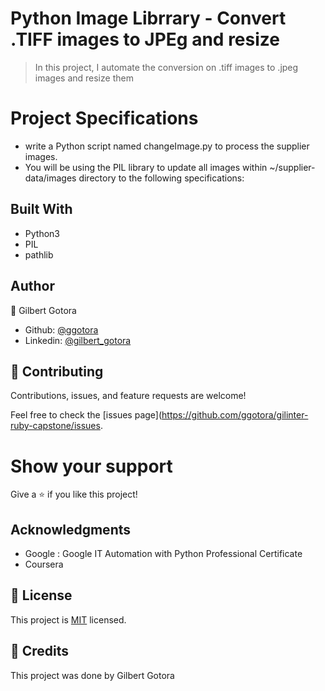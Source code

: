 #  Python Image Librrary - Convert .TIFF images to JPEg and resize
> In this project, I automate the conversion on .tiff images to .jpeg images and resize them

# Project Specifications
- write a Python script named changeImage.py to process the supplier images. 
- You will be using the PIL library to update all images within ~/supplier-data/images directory to the following specifications:

## Built With

- Python3 
- PIL
- pathlib

## Author

👤 Gilbert Gotora

- Github: [@ggotora](https://github.com/ggotora)
- Linkedin: [@gilbert_gotora](https://www.linkedin.com/in/gilbert-gotora)

## 🤝 Contributing

Contributions, issues, and feature requests are welcome!

Feel free to check the [issues page](https://github.com/ggotora/gilinter-ruby-capstone/issues.

# Show your support

Give a ⭐️ if you like this project!

## Acknowledgments
- Google : Google IT Automation with Python Professional Certificate
- Coursera

## 📝 License

This project is [MIT](LICENSE) licensed.

## 📝 Credits

This project was done by Gilbert Gotora
